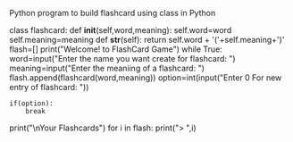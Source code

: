 Python program to build flashcard using class in Python

class flashcard:
    def __init__(self,word,meaning):
        self.word=word
        self.meaning=meaning
    def __str__(self):
        return self.word + '('+self.meaning+')'
flash=[]
print("Welcome! to FlashCard Game")
while True:
    word=input("Enter the name you want create for flashcard: ")
    meaning=input("Enter the meaniing of a flashcard: ")
    flash.append(flashcard(word,meaning))
    option=int(input("Enter 0 For new entry of flashcard: "))

    if(option):
        break

print("\nYour Flashcards")
for i in flash:
    print("> ",i)
